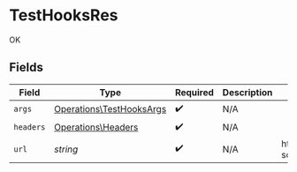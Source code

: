 # TestHooksRes

OK


## Fields

| Field                                                                | Type                                                                 | Required                                                             | Description                                                          | Example                                                              |
| -------------------------------------------------------------------- | -------------------------------------------------------------------- | -------------------------------------------------------------------- | -------------------------------------------------------------------- | -------------------------------------------------------------------- |
| `args`                                                               | [Operations\TestHooksArgs](../../Models/Operations/TestHooksArgs.md) | :heavy_check_mark:                                                   | N/A                                                                  |                                                                      |
| `headers`                                                            | [Operations\Headers](../../Models/Operations/Headers.md)             | :heavy_check_mark:                                                   | N/A                                                                  |                                                                      |
| `url`                                                                | *string*                                                             | :heavy_check_mark:                                                   | N/A                                                                  | http://localhost:35123/anything/hooks?someParam=overriddenParam      |